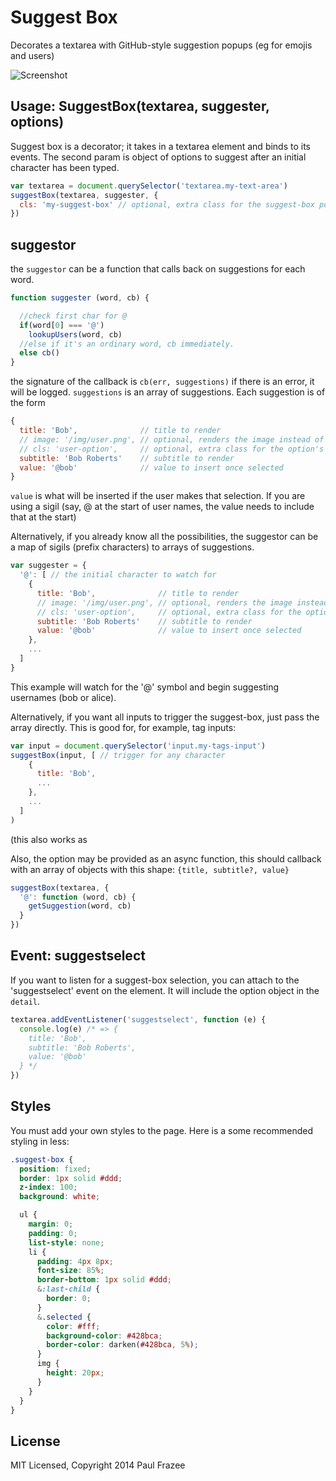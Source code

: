 # Suggest Box

Decorates a textarea with GitHub-style suggestion popups (eg for emojis and users)

![Screenshot](/screenshot.png?raw=true)

## Usage: SuggestBox(textarea, suggester, options)

Suggest box is a decorator; it takes in a textarea element and binds to its events. The second param is object of options to suggest after an initial character has been typed.

```js
var textarea = document.querySelector('textarea.my-text-area')
suggestBox(textarea, suggester, {
  cls: 'my-suggest-box' // optional, extra class for the suggest-box popup
})
```

## suggestor

the `suggestor` can be a function that calls back on suggestions for each word.

``` js
function suggester (word, cb) {

  //check first char for @
  if(word[0] === '@')
    lookupUsers(word, cb)
  //else if it's an ordinary word, cb immediately.
  else cb()
}

```
the signature of the callback is `cb(err, suggestions)`
if there is an error, it will be logged.
`suggestions` is an array of suggestions. Each suggestion is of the form

``` js
{
  title: 'Bob',              // title to render
  // image: '/img/user.png', // optional, renders the image instead of the title (title still required for matching)
  // cls: 'user-option',     // optional, extra class for the option's li
  subtitle: 'Bob Roberts'    // subtitle to render
  value: '@bob'              // value to insert once selected
}
```

`value` is what will be inserted if the user makes that selection.
If you are using a sigil (say, @ at the start of user names,
the value needs to include that at the start)

Alternatively, if you already know all the possibilities,
the suggestor can be a map of sigils (prefix characters) to arrays of suggestions.
``` js
var suggester = {
  '@': [ // the initial character to watch for
    {
      title: 'Bob',              // title to render
      // image: '/img/user.png', // optional, renders the image instead of the title (title still required for matching)
      // cls: 'user-option',     // optional, extra class for the option's li
      subtitle: 'Bob Roberts'    // subtitle to render
      value: '@bob'              // value to insert once selected
    },
    ...
  ]
}

```

This example will watch for the '@' symbol and begin suggesting usernames (bob or alice).

Alternatively, if you want all inputs to trigger the suggest-box, just pass the array directly.
This is good for, for example, tag inputs:

```js
var input = document.querySelector('input.my-tags-input')
suggestBox(input, [ // trigger for any character
    {
      title: 'Bob',
      ...
    },
    ...
  ]
)
```
(this also works as 

Also, the option may be provided as an async function, this should
callback with an array of objects with this shape: `{title, subtitle?, value}`

``` js
suggestBox(textarea, {
  '@': function (word, cb) {
    getSuggestion(word, cb)
  }
})
```

## Event: suggestselect

If you want to listen for a suggest-box selection, you can attach to the 'suggestselect' event on the element. It will include the option object in the `detail`.

```js
textarea.addEventListener('suggestselect', function (e) {
  console.log(e) /* => {
    title: 'Bob',
    subtitle: 'Bob Roberts',
    value: '@bob'
  } */
})
```

## Styles

You must add your own styles to the page. Here is a some recommended styling in less:

```css
.suggest-box {
  position: fixed;
  border: 1px solid #ddd;
  z-index: 100;
  background: white;

  ul {
    margin: 0;
    padding: 0;
    list-style: none;
    li {
      padding: 4px 8px;
      font-size: 85%;
      border-bottom: 1px solid #ddd;
      &:last-child {
        border: 0;
      }
      &.selected {
        color: #fff;
        background-color: #428bca;
        border-color: darken(#428bca, 5%);
      }
      img {
        height: 20px;
      }
    }
  }
}
```

## License

MIT Licensed, Copyright 2014 Paul Frazee






